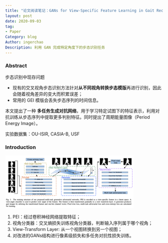```yaml
---
title: "论文阅读笔记：GANs for View-Specific Feature Learning in Gait Recognition"
layout: post
date: 2020-09-03
tag: 
- Paper
Category: blog
Author: ingerchao
Description: 利用 GAN 完成特定角度下的步态识别任务
---
```


### Abstract

步态识别中现存问题

- 现有的交叉视角步态识别方法针对**从不同视角转换步态模版**再进行识别，因此会随着视角差异的变大而积累误差；
- 常用的 GEI 模版会丢失步态序列的时间信息。

本文提出了一种 **多任务生成对抗网络**，用于学习特定试图下的特征表示，利用对抗训练从步态序列中提取更多判别特征。同时提出了周期能量图像（Period Energy Image）。

实验数据集：OU-ISIR, CASIA-B, USF

### Introduction

<img src="./../assets/images/paper/903-gan-gait-recognition.png" alt="gan-gait-recognition" style="zoom:40%;" />

1. PEI：经过卷积神经网络提取特征；
2. 视角分类器：交叉熵损失训练视角分类器，判断输入序列属于哪个视角；
3. View-Transform Layer: 从一个视图转换到另一个视图；
4. 对改进的GANs结构进行像素级损失和多任务对抗性损失训练。

